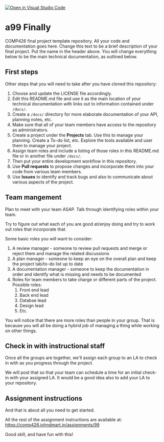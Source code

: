 [![Open in Visual Studio Code](https://classroom.github.com/assets/open-in-vscode-f059dc9a6f8d3a56e377f745f24479a46679e63a5d9fe6f495e02850cd0d8118.svg)](https://classroom.github.com/online_ide?assignment_repo_id=6317870&assignment_repo_type=AssignmentRepo)
# a99 Finally

COMP426 final project template repository. All your code and documentation goes here. Change this text to be a brief description of your final project. Put the name in the header above. You will change everything below to be the main technical documentation, as outlined below.

## First steps

Other steps that you will need to take after you have cloned this repository:

1. Choose and update the LICENSE file accordingly. 
2. Edit this README.md file and use it as the main location of your technical documentation with links out to information contained under `/docs/`.
3. Create a `/docs/` directory for more elaborate documentation of your API, planning notes, etc.
4. Make sure that all of your team members have access to the repository as administrators.
5. Create a project under the **Projects** tab. Use this to manage your planning. Create a To-do list, etc. Explore the tools available and user them to manage your project.
7. Assign team roles and include a listing of those roles in this README.md file or in another file under `/docs/`.
8. Then put your entire development workflow in this repository.
9. Use **Pull requests** to propose changes and incorporate them into your code from various team members. 
10. Use **Issues** to identify and track bugs and also to communicate about various aspects of the project.

## Team mangement

Plan to meet with your team ASAP.
Talk through identifying roles within your team.

Try to figure out what each of you are good at/enjoy doing and try to work out roles that incorporate that.

Some basic roles you will want to consider:

1. A review manager - someone to review pull requests and merge or reject them and manage the related discussions
2. A plan manager - someone to keep an eye on the overall plan and keep the project tab/to-do list up to date
3. A documentation manager - someone to keep the documentation in order and identify what is missing and needs to be documented
4. Roles for team members to take charge or different parts of the project. Possible roles:
    1. Front end lead
    2. Back end lead
    3. Databse lead
    4. Design lead
    5. Etc.

You will notice that there are more roles than people in your group.
That is because you will all be doing a hybrid job of managing a thing while working on other things.

## Check in with instructional staff

Once all the groups are together, we'll assign each group to an LA to check in with as you progress through the project.

We will post that so that your team can schedule a time for an initial check-in with your assigned LA. It would be a good idea also to add your LA to your repository.

## Assignment instructions

And that is about all you need to get started.

All the rest of the assignment instructions are available at: https://comp426.johndmart.in/assignments/99

Good skill, and have fun with this!

